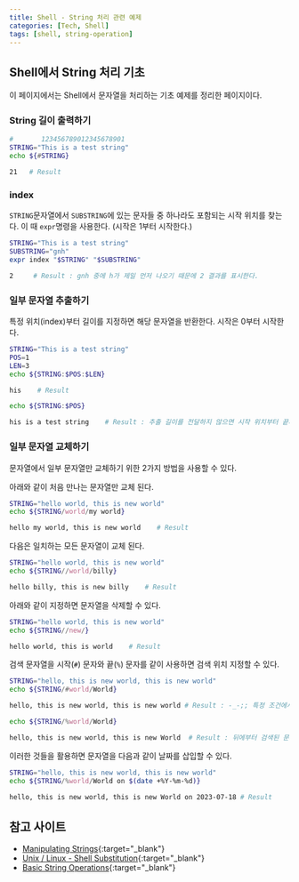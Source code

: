 ```yaml
---
title: Shell - String 처리 관련 예제
categories: [Tech, Shell]
tags: [shell, string-operation]
---
```


## Shell에서 String 처리 기초 
이 페이지에서는 Shell에서 문자열을 처리하는 기초 예제를 정리한 페이지이다. 

### String 길이 출력하기 

```bash
#       123456789012345678901
STRING="This is a test string"
echo ${#STRING}

21   # Result
```

### index 
`STRING`문자열에서 `SUBSTRING`에 있는 문자들 중 하나라도 포함되는 시작 위치를 찾는다. 이 때 `expr`명령을 사용한다. (시작은 1부터 시작한다.)

```bash
STRING="This is a test string"
SUBSTRING="gnh"
expr index "$STRING" "$SUBSTRING"

2     # Result : gnh 중에 h가 제일 먼저 나오기 때문에 2 결과를 표시한다.
```

### 일부 문자열 추출하기 
특정 위치(index)부터 길이를 지정하면 해당 문자열을 반환한다. 시작은 0부터 시작한다. 

```bash
STRING="This is a test string"
POS=1
LEN=3
echo ${STRING:$POS:$LEN}

his    # Result 

echo ${STRING:$POS}

his is a test string    # Result : 추출 길이를 전달하지 않으면 시작 위치부터 끝까지 반환함
```

### 일부 문자열 교체하기 
문자열에서 일부 문자열만 교체하기 위한 2가지 방법을 사용할 수 있다. 

아래와 같이 처음 만나는 문자열만 교체 된다. 
```bash
STRING="hello world, this is new world"
echo ${STRING/world/my world}

hello my world, this is new world    # Result
```

다음은 일치하는 모든 문자열이 교체 된다. 
```bash
STRING="hello world, this is new world"
echo ${STRING//world/billy}

hello billy, this is new billy    # Result
```

아래와 같이 지정하면 문자열을 삭제할 수 있다. 
```bash
STRING="hello world, this is new world"
echo ${STRING//new/}

hello world, this is world    # Result
```

검색 문자열을 시작(`#`) 문자와 끝(`%`) 문자를 같이 사용하면 검색 위치 지정할 수 있다. 
```bash
STRING="hello, this is new world, this is new world"
echo ${STRING/#world/World}   

hello, this is new world, this is new world # Result : -_-;; 특정 조건에서 잘 동작하지 않음. 왠지 모르겠음. 

echo ${STRING/%world/World}

hello, this is new world, this is new World  # Result : 뒤에부터 검색된 문자열 교체 
```

이러한 것들을 활용하면 문자열을 다음과 같이 날짜를 삽입할 수 있다. 
```bash
STRING="hello, this is new world, this is new world"
echo ${STRING/%world/World on $(date +%Y-%m-%d)}

hello, this is new world, this is new World on 2023-07-18 # Result
```

## 참고 사이트 
- [Manipulating Strings](https://tldp.org/LDP/abs/html/string-manipulation.html){:target="_blank"}
- [Unix / Linux - Shell Substitution](https://www.tutorialspoint.com/unix/unix-shell-substitutions.htm){:target="_blank"}
- [Basic String Operations](https://www.learnshell.org/en/Basic_String_Operations){:target="_blank"}
